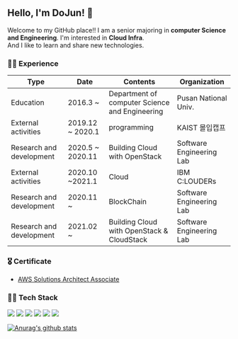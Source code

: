 ## Hello, I'm DoJun! 👋     
Welcome to my GitHub place!! I am a senior majoring in **computer Science and Engineering**. I'm interested in **Cloud Infra**.   
And I like to learn and share new technologies.    

### 🚶‍♂ Experience

|Type|Date|Contents|Organization|
|---|---|---|---|
|Education|2016.3 ~ |Department of computer Science and Engineering|Pusan National Univ.|
|External activities|2019.12 ~ 2020.1|programming|KAIST 몰입캡프|
|Research and development|2020.5 ~ 2020.11|Building Cloud with OpenStack|Software Engineering Lab|
|External activities|2020.10 ~2021.1|Cloud|IBM C:LOUDERs|
|Research and development|2020.11 ~ |BlockChain|Software Engineering Lab|
|Research and development|2021.02 ~ |Building Cloud with OpenStack & CloudStack|Software Engineering Lab|

### 🎖 Certificate
+ [AWS Solutions Architect Associate](https://github.com/DoJun-Park/AWS-SAA)


### 👨‍💻 Tech Stack 
<img src="https://img.shields.io/badge/%20-C%2B%2B-white"/></a>
<img src="https://img.shields.io/badge/%20-Python-red"/></a>
<img src="https://img.shields.io/badge/%20-Go-gray"/></a>
<img src="https://img.shields.io/badge/%20-Django-yellow"/></a>
<img src="https://img.shields.io/badge/%20-Openstack-blue"/></a>
<img src="https://img.shields.io/badge/%20-Hyperledger%20Fabric-blue"/></a>     

[![Anurag's github stats](https://github-readme-stats.vercel.app/api?username=DoJun-Park)](https://github.com/anuraghazra/github-readme-stats)
